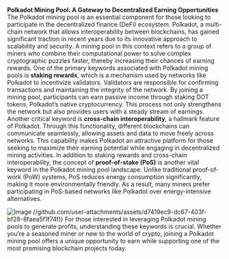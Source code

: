 **Polkadot Mining Pool: A Gateway to Decentralized Earning Opportunities**
The Polkadot mining pool is an essential component for those looking to participate in the decentralized finance (DeFi) ecosystem. Polkadot, a multi-chain network that allows interoperability between blockchains, has gained significant traction in recent years due to its innovative approach to scalability and security. A mining pool in this context refers to a group of miners who combine their computational power to solve complex cryptographic puzzles faster, thereby increasing their chances of earning rewards.
One of the primary keywords associated with Polkadot mining pools is **staking rewards**, which is a mechanism used by networks like Polkadot to incentivize validators. Validators are responsible for confirming transactions and maintaining the integrity of the network. By joining a mining pool, participants can earn passive income through staking DOT tokens, Polkadot’s native cryptocurrency. This process not only strengthens the network but also provides users with a steady stream of earnings.
Another critical keyword is **cross-chain interoperability**, a hallmark feature of Polkadot. Through this functionality, different blockchains can communicate seamlessly, allowing assets and data to move freely across networks. This capability makes Polkadot an attractive platform for those seeking to maximize their earning potential while engaging in decentralized mining activities.
In addition to staking rewards and cross-chain interoperability, the concept of **proof-of-stake (PoS)** is another vital keyword in the Polkadot mining pool landscape. Unlike traditional proof-of-work (PoW) systems, PoS reduces energy consumption significantly, making it more environmentally friendly. As a result, many miners prefer participating in PoS-based networks like Polkadot over energy-intensive alternatives.

![Image](https://github.com/user-attachments/assets/d7419ec9-dc67-403f-bf28-8faea5f1f74f)
 //github.com/user-attachments/assets/d7419ec9-dc67-403f-bf28-8faea5f1f74f))
For those interested in leveraging Polkadot mining pools to generate profits, understanding these keywords is crucial. Whether you’re a seasoned miner or new to the world of crypto, joining a Polkadot mining pool offers a unique opportunity to earn while supporting one of the most promising blockchain projects today.
